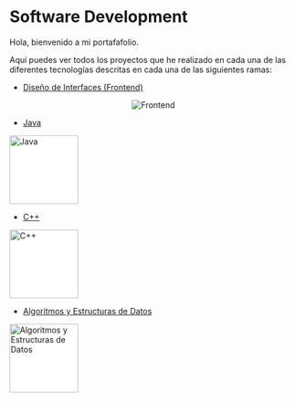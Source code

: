 # Software Development

Hola, bienvenido a mi portafafolio.

Aquí puedes ver todos los proyectos que he realizado en cada una de las diferentes tecnologías descritas en cada una de las siguientes ramas:



- <a href="https://github.com/Kevin-Galarza77/Kevin-Galarza77.github.io/tree/Dise%C3%B1o-de-Interfaces">Diseño de Interfaces (Frontend)</a>

<p align="center"><img src="https://i.postimg.cc/Ls2hVkJM/frontend.png" alt="Frontend"></p>



- <a href="https://github.com/Kevin-Galarza77/Kevin-Galarza77.github.io/tree/Java">Java </a>

<img src="https://github.com/Kevin-Galarza77/Kevin-Galarza77.github.io/blob/Portfolio-gh-pages/assets/JAVA.714321be.png" alt="Java" style="height: 120px; width: 120px; background-color: white;" align="center">



- <a href="https://github.com/Kevin-Galarza77/Kevin-Galarza77.github.io/tree/C++">C++ </a>

<img src="https://github.com/Kevin-Galarza77/Kevin-Galarza77.github.io/blob/Portfolio-gh-pages/assets/C__.a578d67b.png" alt="C++" style="height: 120px; width: 120px; background-color: white;" >


- <a href="https://github.com/Kevin-Galarza77/Kevin-Galarza77.github.io/tree/Algoritmos-y-Estructuras-de-Datos">Algoritmos y Estructuras de Datos </a>

<img src="https://i.postimg.cc/htTfTD16/algoritmos.jpg" alt="Algoritmos y Estructuras de Datos" style="height: 120px; width: 120px; background-color: white;">

